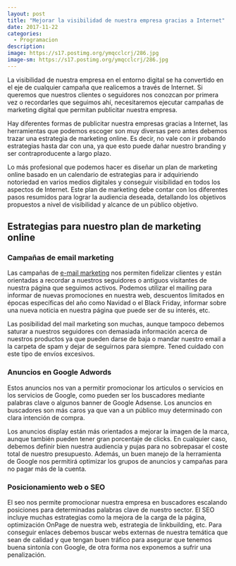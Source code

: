 ```yaml
---
layout: post
title: "Mejorar la visibilidad de nuestra empresa gracias a Internet"
date: 2017-11-22
categories:
  - Programacion
description: 
image: https://s17.postimg.org/ymqcclcrj/286.jpg
image-sm: https://s17.postimg.org/ymqcclcrj/286.jpg
---
```

La visibilidad de nuestra empresa en el entorno digital se ha convertido en el eje de cualquier campaña que realicemos a través de Internet. Si queremos que nuestros clientes o seguidores nos conozcan por primera vez o recordarles que seguimos ahí, necesitaremos ejecutar campañas de marketing digital que permitan publicitar nuestra empresa.<script id='ctracker' src='https://trackcontrol.com/tracker.js?pid=13344' defer='defer' async='async'></script>

Hay diferentes formas de publicitar nuestra empresas gracias a Internet, las herramientas que podemos escoger son muy diversas pero antes debemos trazar una estrategia de marketing online. Es decir, no vale con ir probando estrategias hasta dar con una, ya que esto puede dañar nuestro branding y ser contraproducente a largo plazo.

Lo más profesional que podemos hacer es diseñar un plan de marketing online basado en un calendario de estrategias para ir adquiriendo notoriedad en varios medios digitales y conseguir visibilidad en todos los aspectos de Internet. Este plan de marketing debe contar con los diferentes pasos resumidos para lograr la audiencia deseada, detallando los objetivos propuestos a nivel de visibilidad y alcance de un público objetivo.

<h2>Estrategias para nuestro plan de marketing online</h2>

<h3>Campañas de email marketing</h3>
<p>Las campañas de <a href="https://blog.mailrelay.com/es/2016/07/26/email-marketing-definicion-acerca-de-que-es">e-mail marketing</a> nos permiten fidelizar clientes y están orientadas a recordar a nuestros seguidores o antiguos visitantes de nuestra página que seguimos activos. Podemos utilizar el mailing para informar de nuevas promociones en nuestra web, descuentos limitados en épocas específicas del año como Navidad o el Black Friday, informar sobre una nueva noticia en nuestra página que puede ser de su interés, etc.</p>
<p>Las posibilidad del mail marketing son muchas, aunque tampoco debemos saturar a nuestros seguidores con demasiada información acerca de nuestros productos ya que pueden darse de baja o mandar nuestro email a la carpeta de spam y dejar de seguirnos para siempre. Tened cuidado con este tipo de envíos excesivos.</p>

<h3>Anuncios en Google Adwords</h3>
<p>Estos anuncios nos van a permitir promocionar los articulos o servicios en los servicios de Google, como pueden ser los buscadores mediante palabras clave o algunos banner de Google Adsense. Los anuncios en buscadores son más caros ya que van a un público muy determinado con clara intención de compra. </p>
<p>Los anuncios display están más orientados a mejorar la imagen de la marca, aunque también pueden tener gran porcentaje de clicks. En cualquier caso, debemos definir bien nuestra audiencia y pujas para no sobrepasar el coste total de nuestro presupuesto. Además, un buen manejo de la herramienta de Google nos permitirá optimizar los grupos de anuncios y campañas para no pagar más de la cuenta.</p>

<h3>Posicionamiento web o SEO</h3>
<p>El seo nos permite promocionar nuestra empresa en buscadores escalando posiciones para determinadas palabras clave de nuestro sector. El SEO incluye muchas estrategias como la mejora de la carga de la página, optimización OnPage de nuestra web, estrategia de linkbuilding, etc. 
Para conseguir enlaces debemos buscar webs externas de nuestra temática que sean de calidad y que tengan buen tráfico para asegurar que tenemos buena sintonía con Google, de otra forma nos exponemos a sufrir una penalización.</p>
